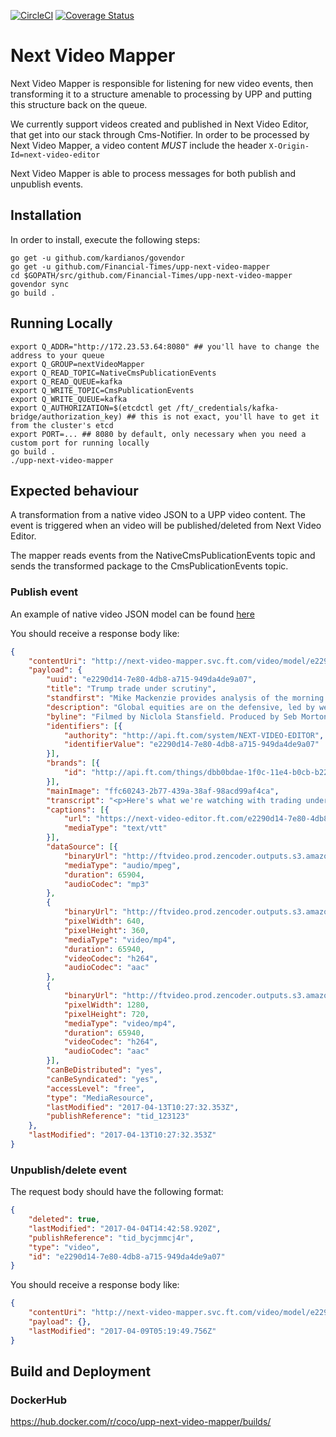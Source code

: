 [![CircleCI](https://circleci.com/gh/Financial-Times/upp-next-video-mapper.svg?style=svg)](https://circleci.com/gh/Financial-Times/upp-next-video-mapper)
[![Coverage Status](https://coveralls.io/repos/github/Financial-Times/next-video-mapper/badge.svg?branch=master)](https://coveralls.io/github/Financial-Times/next-video-mapper?branch=master)

# Next Video Mapper
Next Video Mapper is responsible for listening for new video events, then transforming it to a structure amenable to processing by UPP and putting this structure back on the queue.

We currently support videos created and published in Next Video Editor, that get into our stack through Cms-Notifier. In order to be processed by Next Video Mapper, a video content *MUST* include the header `X-Origin-Id=next-video-editor`

Next Video Mapper is able to process messages for both publish and unpublish events.

## Installation
In order to install, execute the following steps:
```
go get -u github.com/kardianos/govendor
go get -u github.com/Financial-Times/upp-next-video-mapper
cd $GOPATH/src/github.com/Financial-Times/upp-next-video-mapper
govendor sync
go build .
```

## Running Locally

```
export Q_ADDR="http://172.23.53.64:8080" ## you'll have to change the address to your queue
export Q_GROUP=nextVideoMapper
export Q_READ_TOPIC=NativeCmsPublicationEvents
export Q_READ_QUEUE=kafka
export Q_WRITE_TOPIC=CmsPublicationEvents
export Q_WRITE_QUEUE=kafka
export Q_AUTHORIZATION=$(etcdctl get /ft/_credentials/kafka-bridge/authorization_key) ## this is not exact, you'll have to get it from the cluster's etcd
export PORT=... ## 8080 by default, only necessary when you need a custom port for running locally 
go build .
./upp-next-video-mapper
```

## Expected behaviour 

A transformation from a native video JSON to a UPP video content. The event is triggered when an video will be published/deleted from Next Video Editor.

The mapper reads events from the NativeCmsPublicationEvents topic and sends the transformed package to the CmsPublicationEvents topic. 

### Publish event

An example of native video JSON model can be found [here](https://gist.github.com/tosan88/580a10da0b5ef3df0a89d40acfe957c7) 

You should receive a response body like:

```json
{
	"contentUri": "http://next-video-mapper.svc.ft.com/video/model/e2290d14-7e80-4db8-a715-949da4de9a07",
	"payload": {
		"uuid": "e2290d14-7e80-4db8-a715-949da4de9a07",
		"title": "Trump trade under scrutiny",
		"standfirst": "Mike Mackenzie provides analysis of the morning's market news",
		"description": "Global equities are on the defensive, led by weaker commodities and financials as investors scrutinise the viability of the Trump trade. The FT's Mike Mackenzie reports.",
		"byline": "Filmed by Niclola Stansfield. Produced by Seb Morton-Clark.",
		"identifiers": [{
			"authority": "http://api.ft.com/system/NEXT-VIDEO-EDITOR",
			"identifierValue": "e2290d14-7e80-4db8-a715-949da4de9a07"
		}],
		"brands": [{
			"id": "http://api.ft.com/things/dbb0bdae-1f0c-11e4-b0cb-b2227cce2b54"
		}],
		"mainImage": "ffc60243-2b77-439a-38af-98acd99af4ca",
		"transcript": "<p>Here's what we're watching with trading underway in London. Global equities under pressure led by weaker commodities and financials as investors scrutinise the viability of the Trump trade. The dollar is weaker. Havens like yen, gold, and government bonds finding buyers. </p><p>As the dust settles over the failure to replace Obamacare, focus now on whether tax reform and other fiscal measures will eventuate. This is where the rubber meets the road for the Trump trade. High flying equity markets had been underpinned by the promise of big tax cuts and fiscal stimulus. And Wall Street is souring. </p><p>One big beneficiary of lower corporate taxes under Trump are small caps. They are now down 2 and 1/2% for the year. While the sector is still much higher since November, this is a key market barometer of prospects for the Trump trade. </p><p>Now while many still think some measure of tax reform or spending will eventuate, markets are very wary, namely of the risk that Congress and the Trump administration fail to reach agreement on legislation, that unlike health care reform, matters a great deal more to investors. </p><p>[MUSIC PLAYING] </p>",
		"captions": [{
			"url": "https://next-video-editor.ft.com/e2290d14-7e80-4db8-a715-949da4de9a07.vtt",
			"mediaType": "text/vtt"
		}],
		"dataSource": [{
			"binaryUrl": "http://ftvideo.prod.zencoder.outputs.s3.amazonaws.com/e2290d14-7e80-4db8-a715-949da4de9a07/0x0.mp3",
			"mediaType": "audio/mpeg",
			"duration": 65904,
			"audioCodec": "mp3"
		},
		{
			"binaryUrl": "http://ftvideo.prod.zencoder.outputs.s3.amazonaws.com/e2290d14-7e80-4db8-a715-949da4de9a07/640x360.mp4",
			"pixelWidth": 640,
			"pixelHeight": 360,
			"mediaType": "video/mp4",
			"duration": 65940,
			"videoCodec": "h264",
			"audioCodec": "aac"
		},
		{
			"binaryUrl": "http://ftvideo.prod.zencoder.outputs.s3.amazonaws.com/e2290d14-7e80-4db8-a715-949da4de9a07/1280x720.mp4",
			"pixelWidth": 1280,
			"pixelHeight": 720,
			"mediaType": "video/mp4",
			"duration": 65940,
			"videoCodec": "h264",
			"audioCodec": "aac"
		}],
		"canBeDistributed": "yes",
		"canBeSyndicated": "yes",
		"accessLevel": "free",
		"type": "MediaResource",
		"lastModified": "2017-04-13T10:27:32.353Z",
		"publishReference": "tid_123123"
	},
	"lastModified": "2017-04-13T10:27:32.353Z"
}
```

### Unpublish/delete event
The request body should have the following format:
```json
{
	"deleted": true,
	"lastModified": "2017-04-04T14:42:58.920Z",
	"publishReference": "tid_bycjmmcj4r",
	"type": "video",
	"id": "e2290d14-7e80-4db8-a715-949da4de9a07"
}
```

You should receive a response body like:
```json 
{
	"contentUri": "http://next-video-mapper.svc.ft.com/video/model/e2290d14-7e80-4db8-a715-949da4de9a07",
	"payload": {},
	"lastModified": "2017-04-09T05:19:49.756Z"
}
```

## Build and Deployment

### DockerHub

https://hub.docker.com/r/coco/upp-next-video-mapper/builds/
